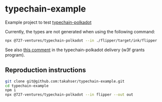 # typechain-example

Example project to test [typechain-polkadot](https://github.com/Supercolony-net/typechain-polkadot/)

Currently, the types are not generated when using the following command:

```bash
npx @727-ventures/typechain-polkadot --in ./flipper/target/ink/flipper.contract --out ./output
```

See also [this comment](https://github.com/w3f/Grant-Milestone-Delivery/pull/623#pullrequestreview-1182848678) in the typechain-polkadot delivery (w3f grants program).

## Reproduction instructions

```bash
git clone git@github.com:takahser/typechain-example.git
cd typechain-example
npm i
npx @727-ventures/typechain-polkadot --in flipper --out out
```